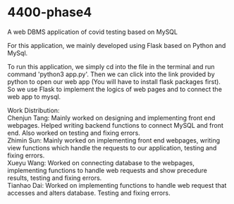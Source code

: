 # 4400-phase4
A web DBMS application of covid testing based on MySQL

For this application, we mainly developed using Flask based on Python and MySql.

To run this application, we simply cd into the file in the terminal and run command 'python3 app.py'. Then we can click into the link provided by python to open our web app (You will have to install flask packages first). So we use Flask to implement the logics of web pages and to connect the web app to mysql.

Work Distribution:  
  Chenjun Tang: Mainly worked on designing and implementing front end webpages. Helped writing backend functions to connect MySQL and front end. Also worked on testing and fixing errors.  
  Zhimin Sun: Mainly worked on implementing front end webpages, writing view functions which handle the requests to our application, testing and fixing errors.  
  Xueyu Wang: Worked on connecting database to the webpages, implementing functions to handle web requests and show precedure results, testing and fixing errors.   
  Tianhao Dai: Worked on implementing functions to handle web request that accesses and alters database. Testing and fixing errors.
